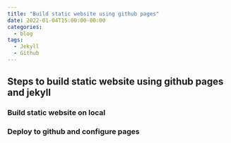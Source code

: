 ```yaml
---
title: "Build static website using github pages"
date: 2022-01-04T15:00:00-00:00
categories:
  - blog
tags:
  - Jekyll
  - Github
---
```


## Steps to build static website using github pages and jekyll

### Build static website on local

### Deploy to github and configure pages
